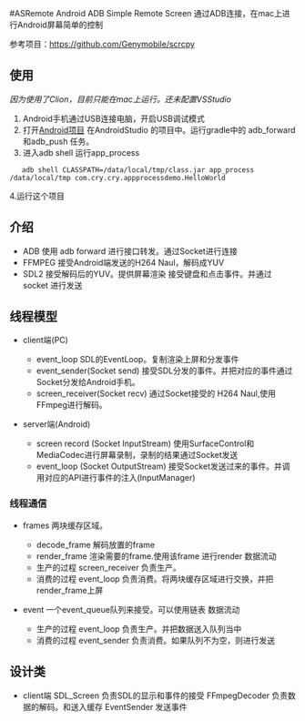 #ASRemote
Android ADB Simple Remote Screen
通过ADB连接，在mac上进行Android屏幕简单的控制

参考项目：https://github.com/Genymobile/scrcpy

## 使用
*因为使用了Clion，目前只能在mac上运行。还未配置VSStudio*

1. Android手机通过USB连接电脑，开启USB调试模式
2. 打开[Android项目](https://github.com/deepsadness/AppRemote/tree/master/AppProcessDemo)
在AndroidStudio 的项目中。运行gradle中的 adb_forward 和adb_push 任务。
3. 进入adb shell 运行app_process
```
   adb shell CLASSPATH=/data/local/tmp/class.jar app_process /data/local/tmp com.cry.cry.appprocessdemo.HelloWorld
```
4.运行这个项目

## 介绍
- ADB
使用 adb forward 进行接口转发。通过Socket进行连接
- FFMPEG
接受Android端发送的H264 Naul，解码成YUV
- SDL2
接受解码后的YUV。提供屏幕渲染
接受键盘和点击事件。并通过socket 进行发送

## 线程模型
- client端(PC)
    - event_loop
        SDL的EventLoop。复制渲染上屏和分发事件
    - event_sender(Socket send)
        接受SDL分发的事件。并把对应的事件通过Socket分发给Android手机。
    - screen_receiver(Socket recv)
        通过Socket接受的 H264 Naul,使用FFmpeg进行解码。

- server端(Android)
    - screen record (Socket InputStream)
        使用SurfaceControl和MediaCodec进行屏幕录制，录制的结果通过Socket发送
    - event_loop (Socket OutputStream)
        接受Socket发送过来的事件。并调用对应的API进行事件的注入(InputManager)

### 线程通信
- frames
两块缓存区域。
   - decode_frame
        解码放置的frame
   - render_frame
        渲染需要的frame.使用该frame 进行render
数据流动
   - 生产的过程
     screen_receiver 负责生产。
   - 消费的过程
     event_loop 负责消费。将两块缓存区域进行交换，并把render_frame上屏

- event
一个event_queue队列来接受。可以使用链表
数据流动
   - 生产的过程
     event_loop 负责生产。并把数据送入队列当中
   - 消费的过程
     event_sender 负责消费。如果队列不为空，则进行发送

## 设计类
- client端
    SDL_Screen 负责SDL的显示和事件的接受
    FFmpegDecoder 负责数据的解码。和送入缓存
    EventSender 发送事件
